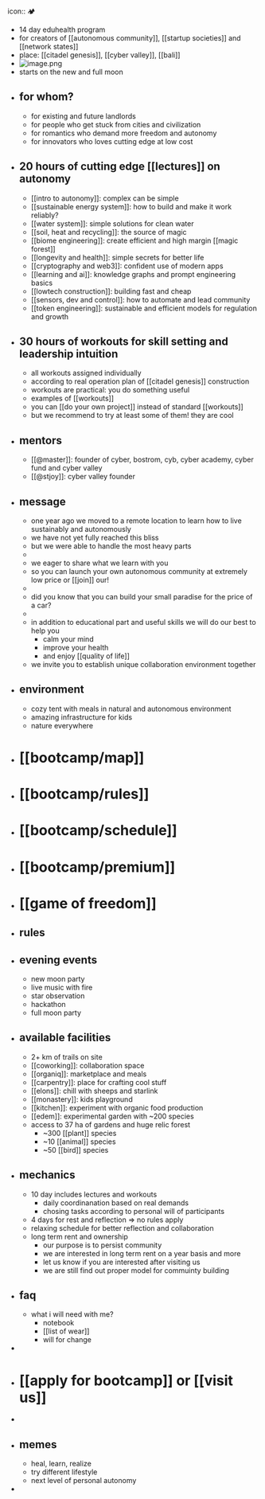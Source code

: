 icon:: 🏕️

- 14 day eduhealth program
- for creators of [[autonomous community]], [[startup societies]] and [[network states]]
- place: [[citadel genesis]], [[cyber valley]], [[bali]]
- ![image.png](../assets/image_1725878367697_0.png)
- starts on the new and full moon
- ## for whom?
	- for existing and future landlords
	- for people who get stuck from cities and civilization
	- for romantics who demand more freedom and autonomy
	- for innovators who loves cutting edge at low cost
- ## 20 hours of cutting edge [[lectures]] on autonomy
	- [[intro to autonomy]]: complex can be simple
	- [[sustainable energy system]]: how to build and make it work reliably?
	- [[water system]]: simple solutions for clean water
	- [[soil, heat and recycling]]: the source of magic
	- [[biome engineering]]: create efficient and high margin [[magic forest]]
	- [[longevity and health]]: simple secrets for better life
	- [[cryptography and web3]]: confident use of modern apps
	- [[learning and ai]]: knowledge graphs and prompt engineering basics
	- [[lowtech construction]]: building fast and cheap
	- [[sensors, dev and control]]: how to automate and lead community
	- [[token engineering]]: sustainable and efficient models for regulation and growth
- ## 30 hours of workouts for skill setting and leadership intuition
	- all workouts assigned individually
	- according to real operation plan of [[citadel genesis]] construction
	- workouts are practical: you do something useful
	- examples of [[workouts]]
	- you can [[do your own project]] instead of standard [[workouts]]
	- but we recommend to try at least some of them! they are cool
- ## mentors
	- [[@master]]: founder of cyber, bostrom, cyb, cyber academy, cyber fund and cyber valley
	- [[@stjoy]]: cyber valley founder
- ## message
	- one year ago we moved to a remote location to learn how to live sustainably and autonomously
	- we have not yet fully reached this bliss
	- but we were able to handle the most heavy parts
	-
	- we eager to share what we learn with you
	- so you can launch your own autonomous community at extremely low price or [[join]] our!
	-
	- did you know that you can build your small paradise for the price of a car?
	-
	- in addition to educational part and useful skills we will do our best to help you
		- calm your mind
		- improve your health
		- and enjoy [[quality of life]]
	- we invite you to establish unique collaboration environment together
- ## environment
	- cozy tent with meals in natural and autonomous environment
	- amazing infrastructure for kids
	- nature everywhere
- # [[bootcamp/map]]
- # [[bootcamp/rules]]
- # [[bootcamp/schedule]]
- # [[bootcamp/premium]]
- # [[game of freedom]]
- ## rules
- ## evening events
	- new moon party
	- live music with fire
	- star observation
	- hackathon
	- full moon party
- ## available facilities
	- 2+ km of trails on site
	- [[coworking]]: collaboration space
	- [[organiq]]: marketplace and meals
	- [[carpentry]]: place for crafting cool stuff
	- [[elons]]: chill with sheeps and starlink
	- [[monastery]]: kids playground
	- [[kitchen]]: experiment with organic food production
	- [[edem]]: experimental garden with ~200 species
	- access to 37 ha of gardens and huge relic forest
		- ~300 [[plant]] species
		- ~10 [[animal]] species
		- ~50 [[bird]] species
- ## mechanics
	- 10 day includes lectures and workouts
		- daily coordinanation based on real demands
		- chosing tasks according to personal will of participants
	- 4 days for rest and reflection => no rules apply
	- relaxing schedule for better reflection and collaboration
	- long term rent and ownership
		- our purpose is to persist community
		- we are interested in long term rent on a year basis and more
		- let us know if you are interested after visiting us
		- we are still find out proper model for commuinty building
- ## faq
	- what i will need with me?
		- notebook
		- [[list of wear]]
		- will for change
-
- # [[apply for bootcamp]] or [[visit us]]
-
- ## memes
	- heal, learn, realize
	- try different lifestyle
	- next level of personal autonomy
-